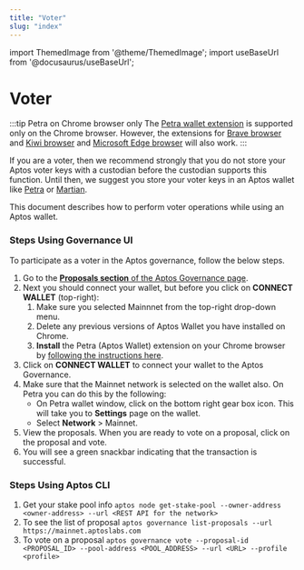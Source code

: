 ```yaml
---
title: "Voter"
slug: "index"
---
```


import ThemedImage from '@theme/ThemedImage';
import useBaseUrl from '@docusaurus/useBaseUrl';

# Voter 

:::tip Petra on Chrome browser only
The [Petra wallet extension](/docs/guides/install-petra-wallet.md) is supported only on the Chrome browser. However, the extensions for [Brave browser](https://brave.com/) and [Kiwi browser](https://kiwibrowser.com/) and [Microsoft Edge browser](https://www.microsoft.com/en-us/edge) will also work.
:::

If you are a voter, then we recommend strongly that you do not store your Aptos voter keys with a custodian before the custodian supports this function. Until then, we suggest you store your voter keys in an Aptos wallet like [Petra](/docs/guides/install-petra-wallet.md) or [Martian](https://martianwallet.xyz/).

This document describes how to perform voter operations while using an Aptos wallet. 

### Steps Using Governance UI

To participate as a voter in the Aptos governance, follow the below steps. 

1. Go to the [**Proposals section** of the Aptos Governance page](https://governance.aptosfoundation.org/).
2. Next you should connect your wallet, but before you click on **CONNECT WALLET** (top-right):
   1. Make sure you selected Mainnnet from the top-right drop-down menu.
   2. Delete any previous versions of Aptos Wallet you have installed on Chrome.
   3. **Install** the Petra (Aptos Wallet) extension on your Chrome browser by [following the instructions here](/guides/install-petra-wallet-extension).
3. Click on **CONNECT WALLET** to connect your wallet to the Aptos Governance. 
4. Make sure that the Mainnet network is selected on the wallet also. On Petra you can do this by the following:
   - On Petra wallet window, click on the bottom right gear box icon. This will take you to **Settings** page on the wallet.
   - Select **Network** > Mainnet.
5. View the proposals. When you are ready to vote on a proposal, click on the proposal and vote.
6. You will see a green snackbar indicating that the transaction is successful.

### Steps Using Aptos CLI

1. Get your stake pool info `aptos node get-stake-pool --owner-address <owner-address> --url <REST API for the network>`
2. To see the list of proposal `aptos governance list-proposals --url https://mainnet.aptoslabs.com`
3. To vote on a proposal `aptos governance vote --proposal-id <PROPOSAL_ID> --pool-address <POOL_ADDRESS> --url <URL> --profile <profile>`
